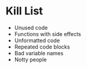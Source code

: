 Kill List
=========
* Unused code
* Functions with side effects
* Unformatted code
* Repeated code blocks
* Bad variable names
* Notty people